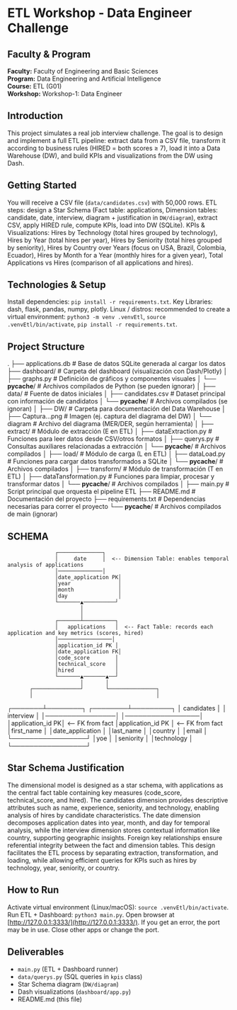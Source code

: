 # ETL Workshop - Data Engineer Challenge

## Faculty & Program
**Faculty:** Faculty of Engineering and Basic Sciences  
**Program:** Data Engineering and Artificial Intelligence  
**Course:** ETL (G01)  
**Workshop:** Workshop-1: Data Engineer  

## Introduction
This project simulates a real job interview challenge. The goal is to design and implement a full ETL pipeline: extract data from a CSV file, transform it according to business rules (HIRED = both scores ≥ 7), load it into a Data Warehouse (DW), and build KPIs and visualizations from the DW using Dash.

## Getting Started
You will receive a CSV file (`data/candidates.csv`) with 50,000 rows. ETL steps: design a Star Schema (Fact table: applications, Dimension tables: candidate, date, interview, diagram + justification in `DW/diagram`), extract CSV, apply HIRED rule, compute KPIs, load into DW (SQLite). KPIs & Visualizations: Hires by Technology (total hires grouped by technology), Hires by Year (total hires per year), Hires by Seniority (total hires grouped by seniority), Hires by Country over Years (focus on USA, Brazil, Colombia, Ecuador), Hires by Month for a Year (monthly hires for a given year), Total Applications vs Hires (comparison of all applications and hires).

## Technologies & Setup
Install dependencies: `pip install -r requirements.txt`. Key Libraries: dash, flask, pandas, numpy, plotly. Linux / distros: recommended to create a virtual environment: `python3 -m venv .venvEtl`, `source .venvEtl/bin/activate`, `pip install -r requirements.txt`.

## Project Structure
.
├── applications.db            # Base de datos SQLite generada al cargar los datos
├── dashboard/                 # Carpeta del dashboard (visualización con Dash/Plotly)
│   ├── graphs.py              # Definición de gráficos y componentes visuales
│   └── __pycache__/           # Archivos compilados de Python (se pueden ignorar)
│
├── data/                      # Fuente de datos iniciales
│   ├── candidates.csv         # Dataset principal con información de candidatos
│   └── __pycache__/           # Archivos compilados (se ignoran)
│
├── DW/                        # Carpeta para documentación del Data Warehouse
│   ├── Captura...png          # Imagen (ej. captura del diagrama del DW)
│   └── diagram                # Archivo del diagrama (MER/DER, según herramienta)
│
├── extract/                   # Módulo de extracción (E en ETL)
│   ├── dataExtraction.py      # Funciones para leer datos desde CSV/otros formatos
│   ├── querys.py              # Consultas auxiliares relacionadas a extracción
│   └── __pycache__/           # Archivos compilados
│
├── load/                      # Módulo de carga (L en ETL)
│   ├── dataLoad.py            # Funciones para cargar datos transformados a SQLite
│   └── __pycache__/           # Archivos compilados
│
├── transform/                 # Módulo de transformación (T en ETL)
│   ├── dataTansformation.py   # Funciones para limpiar, procesar y transformar datos
│   └── __pycache__/           # Archivos compilados
│
├── main.py                    # Script principal que orquesta el pipeline ETL
├── README.md                  # Documentación del proyecto
├── requirements.txt           # Dependencias necesarias para correr el proyecto
└── __pycache__/               # Archivos compilados de main (ignorar)

## SCHEMA


                   ┌──────────────┐
                   │     date     │  <-- Dimension Table: enables temporal analysis of applications
                   │──────────────│
                   │date_application PK│
                   │year               │
                   │month              │
                   │day                │
                   └───────▲──────────┘
                           │
                           │
                   ┌───────┴──────────┐
                   │   applications   │  <-- Fact Table: records each application and key metrics (scores, hired)
                   │─────────────────│
                   │application_id PK │
                   │date_application FK│
                   │code_score        │
                   │technical_score   │
                   │hired             │
                   └───────▲───────▲──┘
                           │       │
           ┌───────────────┘       └───────────────┐
           │                                       │
   ┌───────┴────────┐                     ┌────────┴─────────┐
   │   candidates    │                     │    interview     │
   │────────────────│                     │─────────────────│
   │application_id PK│  <-- FK from fact   │application_id PK │  <-- FK from fact
   │first_name       │                     │date_application │
   │last_name        │                     │country          │
   │email            │                     └─────────────────┘
   │yoe              │
   │seniority        │
   │technology       │
   └─────────────────┘

##

## Star Schema Justification

The dimensional model is designed as a star schema, with applications as the central fact table containing key measures (code_score, technical_score, and hired). The candidates dimension provides descriptive attributes such as name, experience, seniority, and technology, enabling analysis of hires by candidate characteristics. The date dimension decomposes application dates into year, month, and day for temporal analysis, while the interview dimension stores contextual information like country, supporting geographic insights. Foreign key relationships ensure referential integrity between the fact and dimension tables. This design facilitates the ETL process by separating extraction, transformation, and loading, while allowing efficient queries for KPIs such as hires by technology, year, seniority, or country.

## How to Run
Activate virtual environment (Linux/macOS): `source .venvEtl/bin/activate`. Run ETL + Dashboard: `python3 main.py`. Open browser at [http://127.0.0.1:3333/](http://127.0.0.1:3333/). If you get an error, the port may be in use. Close other apps or change the port.

## Deliverables
- `main.py` (ETL + Dashboard runner)  
- `data/querys.py` (SQL queries in `kpis` class)  
- Star Schema diagram (`DW/diagram`)  
- Dash visualizations (`dashboard/app.py`)  
- README.md (this file)
